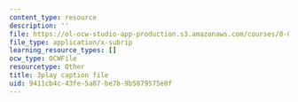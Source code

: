 ```yaml
---
content_type: resource
description: ''
file: https://ol-ocw-studio-app-production.s3.amazonaws.com/courses/8-01sc-classical-mechanics-fall-2016/9411cb4c43fe5a87be7b9b5879575e0f_l062G7RC8-o.vtt
file_type: application/x-subrip
learning_resource_types: []
ocw_type: OCWFile
resourcetype: Other
title: 3play caption file
uid: 9411cb4c-43fe-5a87-be7b-9b5879575e0f
---
```

